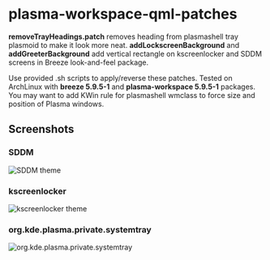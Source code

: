 # plasma-workspace-qml-patches
**removeTrayHeadings.patch** removes heading from plasmashell tray plasmoid to make it look more neat.
**addLockscreenBackground** and **addGreeterBackground** add vertical rectangle on kscreenlocker and SDDM screens in Breeze look-and-feel package.

Use provided .sh scripts to apply/reverse these patches. Tested on ArchLinux with **breeze 5.9.5-1** and **plasma-workspace 5.9.5-1** packages. You may want to add KWin rule for plasmashell wmclass to force size and position of Plasma windows.

## Screenshots
### SDDM
![SDDM theme](https://i.imgur.com/FPRzDXY.png)
### kscreenlocker
![kscreenlocker theme](https://i.imgur.com/iaFWDNU.png)
### org.kde.plasma.private.systemtray 
![org.kde.plasma.private.systemtray](https://i.imgur.com/vz9QafH.png)
